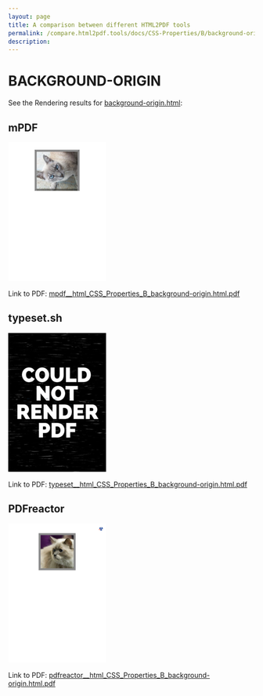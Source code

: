```yaml
---
layout: page
title: A comparison between different HTML2PDF tools
permalink: /compare.html2pdf.tools/docs/CSS-Properties/B/background-origin.md
description: 
---
```


# BACKGROUND-ORIGIN

See the Rendering results for [background-origin.html](/html/CSS%20Properties/B/background-origin.html):

## mPDF
![](mpdf__html_CSS_Properties_B_background-origin.html.png) 

Link to PDF: [mpdf__html_CSS_Properties_B_background-origin.html.pdf](mpdf__html_CSS_Properties_B_background-origin.html.pdf)

## typeset.sh
![](typeset__html_CSS_Properties_B_background-origin.html.png) 

Link to PDF: [typeset__html_CSS_Properties_B_background-origin.html.pdf](typeset__html_CSS_Properties_B_background-origin.html.pdf)

## PDFreactor
![](pdfreactor__html_CSS_Properties_B_background-origin.html.png) 

Link to PDF: [pdfreactor__html_CSS_Properties_B_background-origin.html.pdf](pdfreactor__html_CSS_Properties_B_background-origin.html.pdf)
